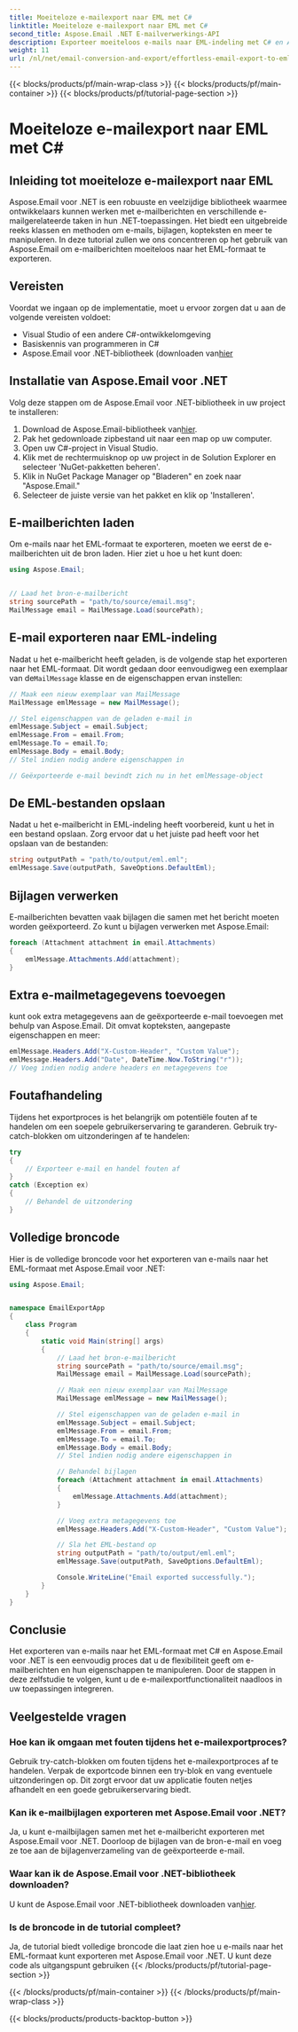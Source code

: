```yaml
---
title: Moeiteloze e-mailexport naar EML met C#
linktitle: Moeiteloze e-mailexport naar EML met C#
second_title: Aspose.Email .NET E-mailverwerkings-API
description: Exporteer moeiteloos e-mails naar EML-indeling met C# en Aspose.Email voor .NET. Leer stap voor stap met broncodevoorbeelden.
weight: 11
url: /nl/net/email-conversion-and-export/effortless-email-export-to-eml-using-csharp/
---
```


{{< blocks/products/pf/main-wrap-class >}}
{{< blocks/products/pf/main-container >}}
{{< blocks/products/pf/tutorial-page-section >}}

# Moeiteloze e-mailexport naar EML met C#


## Inleiding tot moeiteloze e-mailexport naar EML

Aspose.Email voor .NET is een robuuste en veelzijdige bibliotheek waarmee ontwikkelaars kunnen werken met e-mailberichten en verschillende e-mailgerelateerde taken in hun .NET-toepassingen. Het biedt een uitgebreide reeks klassen en methoden om e-mails, bijlagen, kopteksten en meer te manipuleren. In deze tutorial zullen we ons concentreren op het gebruik van Aspose.Email om e-mailberichten moeiteloos naar het EML-formaat te exporteren.

## Vereisten

Voordat we ingaan op de implementatie, moet u ervoor zorgen dat u aan de volgende vereisten voldoet:

- Visual Studio of een andere C#-ontwikkelomgeving
- Basiskennis van programmeren in C#
-  Aspose.Email voor .NET-bibliotheek (downloaden van[hier](https://downloads.aspose.com/email/net)

## Installatie van Aspose.Email voor .NET

Volg deze stappen om de Aspose.Email voor .NET-bibliotheek in uw project te installeren:

1.  Download de Aspose.Email-bibliotheek van[hier](https://releases.aspose.com/email/net).
2. Pak het gedownloade zipbestand uit naar een map op uw computer.
3. Open uw C#-project in Visual Studio.
4. Klik met de rechtermuisknop op uw project in de Solution Explorer en selecteer 'NuGet-pakketten beheren'.
5. Klik in NuGet Package Manager op "Bladeren" en zoek naar "Aspose.Email."
6. Selecteer de juiste versie van het pakket en klik op 'Installeren'.

## E-mailberichten laden

Om e-mails naar het EML-formaat te exporteren, moeten we eerst de e-mailberichten uit de bron laden. Hier ziet u hoe u het kunt doen:

```csharp
using Aspose.Email;


// Laad het bron-e-mailbericht
string sourcePath = "path/to/source/email.msg";
MailMessage email = MailMessage.Load(sourcePath);
```

## E-mail exporteren naar EML-indeling

 Nadat u het e-mailbericht heeft geladen, is de volgende stap het exporteren naar het EML-formaat. Dit wordt gedaan door eenvoudigweg een exemplaar van de`MailMessage` klasse en de eigenschappen ervan instellen:

```csharp
// Maak een nieuw exemplaar van MailMessage
MailMessage emlMessage = new MailMessage();

// Stel eigenschappen van de geladen e-mail in
emlMessage.Subject = email.Subject;
emlMessage.From = email.From;
emlMessage.To = email.To;
emlMessage.Body = email.Body;
// Stel indien nodig andere eigenschappen in

// Geëxporteerde e-mail bevindt zich nu in het emlMessage-object
```

## De EML-bestanden opslaan

Nadat u het e-mailbericht in EML-indeling heeft voorbereid, kunt u het in een bestand opslaan. Zorg ervoor dat u het juiste pad heeft voor het opslaan van de bestanden:

```csharp
string outputPath = "path/to/output/eml.eml";
emlMessage.Save(outputPath, SaveOptions.DefaultEml);
```

## Bijlagen verwerken

E-mailberichten bevatten vaak bijlagen die samen met het bericht moeten worden geëxporteerd. Zo kunt u bijlagen verwerken met Aspose.Email:

```csharp
foreach (Attachment attachment in email.Attachments)
{
    emlMessage.Attachments.Add(attachment);
}
```

## Extra e-mailmetagegevens toevoegen

kunt ook extra metagegevens aan de geëxporteerde e-mail toevoegen met behulp van Aspose.Email. Dit omvat kopteksten, aangepaste eigenschappen en meer:

```csharp
emlMessage.Headers.Add("X-Custom-Header", "Custom Value");
emlMessage.Headers.Add("Date", DateTime.Now.ToString("r"));
// Voeg indien nodig andere headers en metagegevens toe
```

## Foutafhandeling

Tijdens het exportproces is het belangrijk om potentiële fouten af te handelen om een soepele gebruikerservaring te garanderen. Gebruik try-catch-blokken om uitzonderingen af te handelen:

```csharp
try
{
    // Exporteer e-mail en handel fouten af
}
catch (Exception ex)
{
    // Behandel de uitzondering
}
```

## Volledige broncode

Hier is de volledige broncode voor het exporteren van e-mails naar het EML-formaat met Aspose.Email voor .NET:

```csharp
using Aspose.Email;


namespace EmailExportApp
{
    class Program
    {
        static void Main(string[] args)
        {
            // Laad het bron-e-mailbericht
            string sourcePath = "path/to/source/email.msg";
            MailMessage email = MailMessage.Load(sourcePath);

            // Maak een nieuw exemplaar van MailMessage
            MailMessage emlMessage = new MailMessage();

            // Stel eigenschappen van de geladen e-mail in
            emlMessage.Subject = email.Subject;
            emlMessage.From = email.From;
            emlMessage.To = email.To;
            emlMessage.Body = email.Body;
            // Stel indien nodig andere eigenschappen in

            // Behandel bijlagen
            foreach (Attachment attachment in email.Attachments)
            {
                emlMessage.Attachments.Add(attachment);
            }

            // Voeg extra metagegevens toe
            emlMessage.Headers.Add("X-Custom-Header", "Custom Value");

            // Sla het EML-bestand op
            string outputPath = "path/to/output/eml.eml";
            emlMessage.Save(outputPath, SaveOptions.DefaultEml);

            Console.WriteLine("Email exported successfully.");
        }
    }
}
```

## Conclusie

Het exporteren van e-mails naar het EML-formaat met C# en Aspose.Email voor .NET is een eenvoudig proces dat u de flexibiliteit geeft om e-mailberichten en hun eigenschappen te manipuleren. Door de stappen in deze zelfstudie te volgen, kunt u de e-mailexportfunctionaliteit naadloos in uw toepassingen integreren.

## Veelgestelde vragen

### Hoe kan ik omgaan met fouten tijdens het e-mailexportproces?

Gebruik try-catch-blokken om fouten tijdens het e-mailexportproces af te handelen. Verpak de exportcode binnen een try-blok en vang eventuele uitzonderingen op. Dit zorgt ervoor dat uw applicatie fouten netjes afhandelt en een goede gebruikerservaring biedt.

### Kan ik e-mailbijlagen exporteren met Aspose.Email voor .NET?

Ja, u kunt e-mailbijlagen samen met het e-mailbericht exporteren met Aspose.Email voor .NET. Doorloop de bijlagen van de bron-e-mail en voeg ze toe aan de bijlagenverzameling van de geëxporteerde e-mail.

### Waar kan ik de Aspose.Email voor .NET-bibliotheek downloaden?

 U kunt de Aspose.Email voor .NET-bibliotheek downloaden van[hier](https://downloads.aspose.com/email/net).

### Is de broncode in de tutorial compleet?

Ja, de tutorial biedt volledige broncode die laat zien hoe u e-mails naar het EML-formaat kunt exporteren met Aspose.Email voor .NET. U kunt deze code als uitgangspunt gebruiken
{{< /blocks/products/pf/tutorial-page-section >}}

{{< /blocks/products/pf/main-container >}}
{{< /blocks/products/pf/main-wrap-class >}}

{{< blocks/products/products-backtop-button >}}
